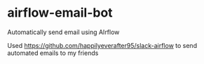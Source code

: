 # airflow-email-bot
Automatically send email using AIrflow

Used https://github.com/happilyeverafter95/slack-airflow to send automated emails to my friends
